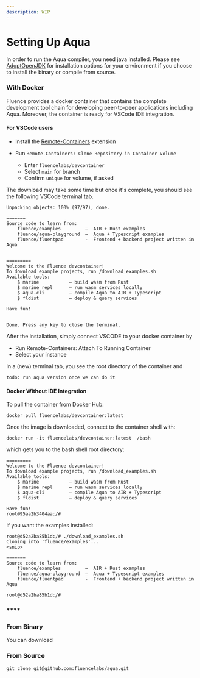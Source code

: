 ```yaml
---
description: WIP
---
```


# Setting Up Aqua

In order to run the Aqua compiler, you need java installed. Please see [AdoptOpenJDK](https://adoptopenjdk.net/) for installation options for your environment if you choose to install the binary or compile from source.

### With Docker

Fluence provides a docker container that contains the complete development tool chain for developing peer-to-peer applications including Aqua. Moreover, the container is ready for VSCode IDE integration.

#### For VSCode users

* Install the [Remote-Containers](https://marketplace.visualstudio.com/items?itemName=ms-vscode-remote.remote-containers) extension
* Run `Remote-Containers: Clone Repository in Container Volume`

  * Enter `fluencelabs/devcontainer`
  * Select `main` for branch
  * Confirm `unique` for volume, if asked

The download may take some time but once it's complete, you should see the following VSCode terminal tab.

```text
Unpacking objects: 100% (97/97), done.

=======
Source code to learn from:
    fluence/examples         –  AIR + Rust examples                      
    fluence/aqua-playground  –  Aqua + Typescript examples              
    fluence/fluentpad        -  Frontend + backend project written in Aqua


=========
Welcome to the Fluence devcontainer!
To download example projects, run /download_examples.sh
Available tools:
    $ marine           – build wasm from Rust
    $ marine repl      – run wasm services locally
    $ aqua-cli         – compile Aqua to AIR + Typescript
    $ fldist           – deploy & query services
    
Have fun!


Done. Press any key to close the terminal.
```

After the installation, simply connect VSCODE to your docker container by

* Run Remote-Containers: Attach To Running Container
* Select your instance

In a \(new\) terminal tab, you see the root directory of the container and 

```text
todo: run aqua version once we can do it
```

#### 

#### 

#### Docker Without IDE Integration

To pull the container from Docker Hub:

```text
docker pull fluencelabs/devcontainer:latest
```

Once the image is downloaded, connect to the container shell with:

```text
docker run -it fluencelabs/devcontainer:latest  /bash
```

which gets you to the bash shell root directory:

```text
=========
Welcome to the Fluence devcontainer!
To download example projects, run /download_examples.sh
Available tools:
    $ marine           – build wasm from Rust
    $ marine repl      – run wasm services locally
    $ aqua-cli         – compile Aqua to AIR + Typescript
    $ fldist           – deploy & query services

Have fun!
root@95aa2b3404aa:/#
```

If you want the examples installed:

```text
root@d52a2ba85b1d:/# ./download_examples.sh
Cloning into 'fluence/examples'...
<snip>

=======
Source code to learn from:
    fluence/examples         –  AIR + Rust examples
    fluence/aqua-playground  –  Aqua + Typescript examples
    fluence/fluentpad        -  Frontend + backend project written in Aqua

root@d52a2ba85b1d:/#
```

### \*\*\*\*

### **From Binary**

You can download 



### From Source

```text
git clone git@github.com:fluencelabs/aqua.git
```

